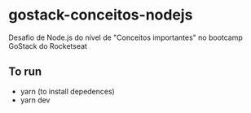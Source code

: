 # gostack-conceitos-nodejs
Desafio de Node.js do nível de "Conceitos importantes" no bootcamp GoStack do Rocketseat

## To run
- yarn (to install depedences)
- yarn dev
